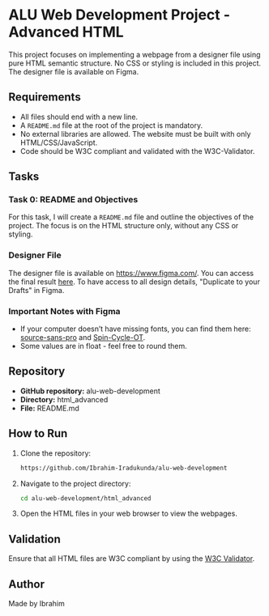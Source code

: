 # ALU Web Development Project - Advanced HTML

This project focuses on implementing a webpage from a designer file using pure HTML semantic structure. No CSS or styling is included in this project. The designer file is available on Figma.

## Requirements

- All files should end with a new line.
- A `README.md` file at the root of the project is mandatory.
- No external libraries are allowed. The website must be built with only HTML/CSS/JavaScript.
- Code should be W3C compliant and validated with the W3C-Validator.

## Tasks

### Task 0: README and Objectives

For this task, I will create a `README.md` file and outline the objectives of the project. The focus is on the HTML structure only, without any CSS or styling.

### Designer File

The designer file is available on https://www.figma.com/. You can access the final result [here](https://www.figma.com/files). To have access to all design details, "Duplicate to your Drafts" in Figma.

### Important Notes with Figma

- If your computer doesn’t have missing fonts, you can find them here: [source-sans-pro](https://fonts.google.com/specimen/Source+Sans+Pro) and [Spin-Cycle-OT](https://www.fonts.com/font/monotype/spin-cycle).
- Some values are in float - feel free to round them.

## Repository

- **GitHub repository:** alu-web-development
- **Directory:** html_advanced
- **File:** README.md

## How to Run

1. Clone the repository:
    ```bash
    https://github.com/Ibrahim-Iradukunda/alu-web-development
    ```
2. Navigate to the project directory:
    ```bash
    cd alu-web-development/html_advanced
    ```
3. Open the HTML files in your web browser to view the webpages.

## Validation

Ensure that all HTML files are W3C compliant by using the [W3C Validator](https://validator.w3.org/).

## Author

Made by Ibrahim
